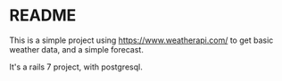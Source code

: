 # README

This is a simple project using https://www.weatherapi.com/ to get basic weather data, and a simple forecast. 

It's a rails 7 project, with postgresql.

